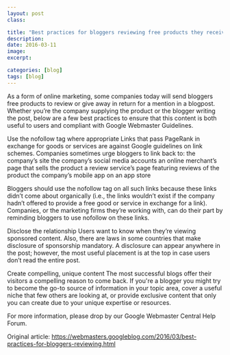 ```yaml
---
layout: post
class:

title: "Best practices for bloggers reviewing free products they receive from companies"
description:
date: 2016-03-11
image: 
excerpt:

categories: [blog]
tags: [blog]
---
```


As a form of online marketing, some companies today will send bloggers free products to review or give away in return for a mention in a blogpost. Whether you’re the company supplying the product or the blogger writing the post, below are a few best practices to ensure that this content is both useful to users and compliant with Google Webmaster Guidelines.

Use the nofollow tag where appropriate
Links that pass PageRank in exchange for goods or services are against Google guidelines on link schemes. Companies sometimes urge bloggers to link back to:
the company’s site
the company’s social media accounts
an online merchant’s page that sells the product
a review service’s page featuring reviews of the product
the company’s mobile app on an app store

Bloggers should use the nofollow tag on all such links because these links didn’t come about organically (i.e., the links wouldn’t exist if the company hadn’t offered to provide a free good or service in exchange for a link). Companies, or the marketing firms they’re working with, can do their part by reminding bloggers to use nofollow on these links.

Disclose the relationship
Users want to know when they’re viewing sponsored content. Also, there are laws in some countries that make disclosure of sponsorship mandatory. A disclosure can appear anywhere in the post; however, the most useful placement is at the top in case users don’t read the entire post.

Create compelling, unique content
The most successful blogs offer their visitors a compelling reason to come back. If you're a blogger you might try to become the go-to source of information in your topic area, cover a useful niche that few others are looking at, or provide exclusive content that only you can create due to your unique expertise or resources.

For more information, please drop by our Google Webmaster Central Help Forum.

Original article: <https://webmasters.googleblog.com/2016/03/best-practices-for-bloggers-reviewing.html>
